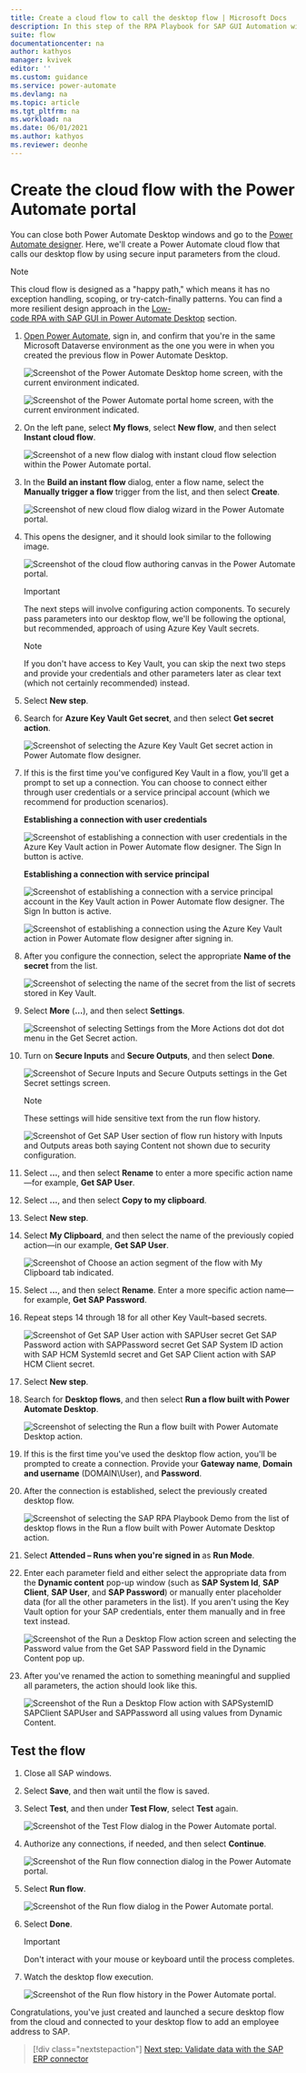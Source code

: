 ```yaml
---
title: Create a cloud flow to call the desktop flow | Microsoft Docs
description: In this step of the RPA Playbook for SAP GUI Automation with Power Automate tutorial, we'll create a Power Automate cloud flow that calls our desktop flow using secure input parameters from the cloud.
suite: flow
documentationcenter: na
author: kathyos
manager: kvivek
editor: ''
ms.custom: guidance
ms.service: power-automate
ms.devlang: na
ms.topic: article
ms.tgt_pltfrm: na
ms.workload: na
ms.date: 06/01/2021
ms.author: kathyos
ms.reviewer: deonhe
---
```


# Create the cloud flow with the Power Automate portal

<!--note from editor: The title could be more specific.-->
<!--todo: we need an intro for each of these documents that tells the customer that they must have completed other steps before this one-->
<!--note from editor: I agree, I think these topics still could use more connective tissue among them.-->
You can close both Power Automate Desktop windows and go to the [Power Automate designer](https://flow.microsoft.com/). Here, we'll create a Power Automate cloud flow that calls our desktop flow by using secure input parameters from the cloud.

>[!NOTE]
>This cloud flow is designed as a "happy path," which means it has no exception handling, scoping, or try-catch-finally patterns. You can find a more resilient design approach in the [Low-code RPA with SAP GUI in Power Automate Desktop](action-based-sap-gui-automation-manually-overview.md) section.<!--note from editor: Please double-check this link. I think it should go to the "head" of the relevant section, just to set the stage for the reader.-->

1. [Open Power Automate](https://flow.microsoft.com/), sign in, and confirm that you're in the same Microsoft Dataverse environment as the one you were in when you created the previous flow in Power Automate Desktop.

   ![Screenshot of the Power Automate Desktop home screen, with the current environment indicated.](media/power-automate-desktop-home-screen-with-current-environment.png)

   ![Screenshot of the Power Automate portal home screen, with the current environment indicated.](media/power-automate-portal-with-current-environment.png)

1. On the left pane, select **My flows**, select **New flow**, and then select **Instant cloud flow**.

   ![Screenshot of a new flow dialog with instant cloud flow selection within the Power Automate portal.](media/new-flow-dialog-with-instant-cloud-flow.png)

1. In the **Build an instant flow** dialog, enter a flow name, select the **Manually trigger a flow** trigger from the list, and then select **Create**.

   ![Screenshot of new cloud flow dialog wizard in the Power Automate portal.](media/new-cloud-flow-dialog-wizard.png)

1. This opens the designer, and it should look similar to the following image.

   ![Screenshot of the cloud flow authoring canvas in the Power Automate portal.](media/cloud-flow-canvas.png)

   >[!IMPORTANT]
   >The next steps will involve configuring action components. To securely pass parameters into our desktop flow, we'll be following the optional, but recommended, approach of using Azure Key Vault secrets. 

   >[!NOTE]
   >If you don't have access to Key Vault, you can skip the next two steps<!--note from editor: For sure it's only two?--> and provide your credentials and other parameters later as clear text (which not certainly recommended) instead.

1. Select **New step**.

1. Search for **Azure Key Vault Get secret**, and then select **Get secret action**.

   ![Screenshot of selecting the Azure Key Vault  Get secret action in Power Automate flow designer.](media/azure-key-vault-get-secret-action.png)

1. If this is the first time you've configured Key Vault in a flow, you'll get a prompt to set up a connection. You can choose to connect either through user credentials or a service principal account (which we recommend for production scenarios).

   **Establishing a connection with user credentials**

   ![Screenshot of establishing a connection with user credentials in the Azure Key Vault action in Power Automate flow designer. The Sign In button is active.](media/establishing-connection-with-user-credentials-azure-key-vault-action.png)

   **Establishing a connection with service principal**

   ![Screenshot of establishing a connection with a service principal account in the Key Vault action in Power Automate flow designer. The Sign In button is active.](media/establishing-connection-with-service-principal-azure-key-vault-action.png)

   ![Screenshot of establishing a connection using the Azure Key Vault action in Power Automate flow designer after signing in.](media/establishing-connection-with-azure-key-vault-action-after-signin.png)

1. After you configure the connection, select the appropriate **Name of the secret** from the list.

   ![Screenshot of selecting the name of the secret from the list of secrets stored in Key Vault.](media/selecting-name-of-secret-azure-key-vault.png)

1. Select **More** (**...**), and then select **Settings**.

   ![Screenshot of selecting Settings from the More Actions dot dot dot menu in the Get Secret action.](media/selecting-settings-more-actions-menu-get-secret-action.png)

1. Turn on **Secure Inputs** and **Secure Outputs**, and then select **Done**.

   ![Screenshot of Secure Inputs and Secure Outputs settings in the Get Secret settings screen.](media/secure-inputs-secure-outputs-get-secret-settings.png)

   >[!NOTE]
   >These settings will hide sensitive text from the run flow history.

   ![Screenshot of Get SAP User section of flow run history with Inputs and Outputs areas both saying Content not shown due to security configuration.](media/get-SAP-user-section-flow-run-history.png)

1. Select **...**, and then select **Rename** to enter a more specific action name—for example, **Get SAP User**.

1. Select **...**, and then select **Copy to my clipboard**.

1. Select **New step**.

1. Select **My Clipboard**, and then select the name of the previously copied action—in our example, **Get SAP User**.

   ![Screenshot of Choose an action segment of the flow with My Clipboard tab indicated.](media/choose-action-segment-with-my-clipboard-tab.png)

1. Select **...**, and then select **Rename**. Enter a more specific action name—for example, **Get SAP Password**.

   <!--todo double check if it is really step 14-->

1. Repeat steps 14 through 18 for all other Key Vault–based secrets.<!--note from editor: I wish I could tell you which steps this should be, but I'm a bit lost here.-->

   ![Screenshot of Get SAP User action with SAPUser secret Get SAP Password action with SAPPassword secret Get SAP System ID action with SAP HCM SystemId secret and Get SAP Client action with SAP HCM Client secret.](media/get-SAP-user-action-with-secrets.png)

1. Select **New step**.

1. Search for **Desktop flows**, and then select **Run a flow built with Power Automate Desktop**.

   ![Screenshot of selecting the Run a flow built with Power Automate Desktop action.](media/selecting-run-flow-built-with-pad-action.png)

1. If this is the first time you've used the desktop flow action, you'll be prompted to create a connection. Provide your **Gateway name**, **Domain and username** (DOMAIN\\User), and **Password**.

1. After the connection is established, select the previously created desktop flow.

   ![Screenshot of selecting the SAP RPA Playbook Demo from the list of desktop flows in the Run a flow built with Power Automate Desktop action.](media/selecting-SAP-RPA-playbook-demo.png)

1. Select **Attended – Runs when you're signed in** as **Run Mode**.

1. Enter each parameter field and either select the appropriate data from the **Dynamic content** pop-up window (such as **SAP System Id**, **SAP Client**, **SAP User**, and **SAP Password**) or manually enter placeholder data (for all the other parameters in the list). If you aren't using the Key Vault option for your SAP credentials, enter them manually and in free text instead.

   ![Screenshot of the Run a Desktop Flow action screen and selecting the Password value from the Get SAP Password field in the Dynamic Content pop up.](media/run-desktop-flow-action-screen-with-dynamic-content.png)

1. After you've renamed the action to something meaningful and supplied all parameters, the action should look like this.

   ![Screenshot of the Run a Desktop Flow action with SAPSystemID  SAPClient  SAPUser  and SAPPassword all using values from Dynamic Content.](media/run-desktop-flow-action-screen-selecting-password-value.png)

## Test the flow

1. Close all SAP windows.

1. Select **Save**, and then wait until the flow is saved.

1. Select **Test**, and then under **Test Flow**, select **Test** again.

   ![Screenshot of the Test Flow dialog in the Power Automate portal.](media/test-flow-dialog.png)

1. Authorize any connections, if needed, and then select **Continue**.

   ![Screenshot of the Run flow connection dialog in the Power Automate portal.](media/run-flow-connection-dialog.png)

1. Select **Run flow**.

   ![Screenshot of the Run flow dialog in the Power Automate portal.](media/run-flow-dialog.png)

1. Select **Done**.

   >[!IMPORTANT]
   >Don't interact with your mouse or keyboard until the process completes.

1. Watch the desktop flow execution.

   ![Screenshot of the Run flow history in the Power Automate portal.](media/run-flow-history.png)

Congratulations, you've just created and launched a secure desktop flow from the cloud and connected to your desktop flow to add an employee address to SAP.

> [!div class="nextstepaction"]
> [Next step: Validate data with the SAP ERP connector](data-pre-validation-sap-erp.md)
